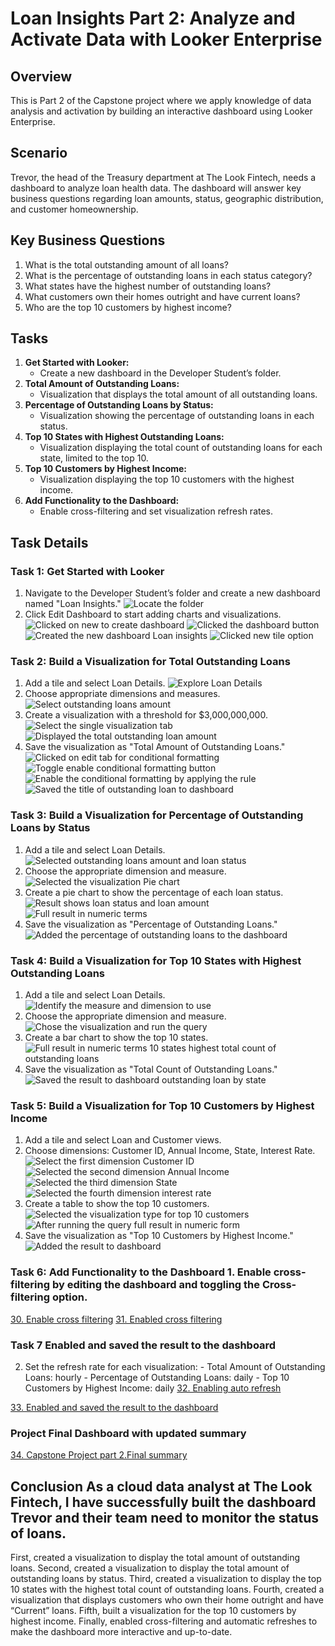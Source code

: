 # Loan Insights Part 2: Analyze and Activate Data with Looker Enterprise

## Overview
This is Part 2 of the Capstone project where we apply knowledge of data analysis and activation by building an interactive dashboard using Looker Enterprise.

## Scenario
Trevor, the head of the Treasury department at The Look Fintech, needs a dashboard to analyze loan health data. The dashboard will answer key business questions regarding loan amounts, status, geographic distribution, and customer homeownership.

## Key Business Questions
1. What is the total outstanding amount of all loans?
2. What is the percentage of outstanding loans in each status category?
3. What states have the highest number of outstanding loans?
4. What customers own their homes outright and have current loans?
5. Who are the top 10 customers by highest income?

## Tasks
1. **Get Started with Looker:**
   - Create a new dashboard in the Developer Student’s folder.
2. **Total Amount of Outstanding Loans:**
   - Visualization that displays the total amount of all outstanding loans.
3. **Percentage of Outstanding Loans by Status:**
   - Visualization showing the percentage of outstanding loans in each status.
4. **Top 10 States with Highest Outstanding Loans:**
   - Visualization displaying the total count of outstanding loans for each state, limited to the top 10.
5. **Top 10 Customers by Highest Income:**
   - Visualization displaying the top 10 customers with the highest income.
6. **Add Functionality to the Dashboard:**
   - Enable cross-filtering and set visualization refresh rates.

## Task Details

### Task 1: Get Started with Looker
1. Navigate to the Developer Student’s folder and create a new dashboard named "Loan Insights."
   ![Locate the folder](1.Capstone%20Project%20part%202.%20Task%201%20Locate%20the%20folder.jpg)
2. Click Edit Dashboard to start adding charts and visualizations.
   ![Clicked on new to create dashboard](2.Capstone%20Project%20part%202.%20Task%201%20Clicked%20on%20new%20to%20create%20dashboard.jpg)
   ![Clicked the dashboard button](3.Capstone%20Project%20part%202.%20Task%201%20Clicked%20the%20dashboard%20button.jpg)
   ![Created the new dashboard Loan insights](4.Capstone%20Project%20part%202.%20Task%201%20Created%20the%20new%20dashboard%20Loan%20insights.jpg)
   ![Clicked new tile option](5.Capstone%20Project%20part%202.%20Task%201%20Clicked%20new%20tile%20option.jpg)

### Task 2: Build a Visualization for Total Outstanding Loans
1. Add a tile and select Loan Details.
   ![Explore Loan Details](6.Capstone%20Project%20part%202.%20Task%202%20explore%20Loan%20Details.jpg)
2. Choose appropriate dimensions and measures.
   ![Select outstanding loans amount](7.Capstone%20Project%20part%202.%20Task%202%20Select%20outstanding%20loans%20amount.jpg)
3. Create a visualization with a threshold for $3,000,000,000.
   ![Select the single visualization tab](8.Capstone%20Project%20part%202.%20Task%202%20Select%20the%20single%20visualization%20tab.jpg)
   ![Displayed the total outstanding loan amount](9.Capstone%20Project%20part%202.%20Task%202%20Displayed%20the%20total%20outstanding%20loan%20amount..jpg)
4. Save the visualization as "Total Amount of Outstanding Loans."
   ![Clicked on edit tab for conditional formatting](10.Capstone%20Project%20part%202.%20Task%202%20Clicked%20on%20edit%20tab%20for%20conditional%20formatting.jpg)
   ![Toggle enable conditional formatting button](11.Capstone%20Project%20part%202.%20Task%202%20Toggle%20enable%20conditional%20formatting%20button.jpg)
   ![Enable the conditional formatting by applying the rule](12.Capstone%20Project%20part%202.%20Task%202%20Enable%20the%20conditional%20formatting%20by%20applying%20the%20rule.jpg)
   ![Saved the title of outstanding loan to dashboard](13.Capstone%20Project%20part%202.%20Task%202%20Saved%20the%20title%20of%20outstanding%20loan%20to%20dashboard.jpg)

### Task 3: Build a Visualization for Percentage of Outstanding Loans by Status
1. Add a tile and select Loan Details.
   ![Selected outstanding loans amount and loan status](14.Capstone%20Project%20part%202.%20Task%203%20selected%20outstanding%20loans%20amount%20and%20loan%20status.jpg)
2. Choose the appropriate dimension and measure.
   ![Selected the visualization Pie chart](15.Capstone%20Project%20part%202.%20Task%203%20selected%20the%20visualization%20Pie%20chart.jpg)
3. Create a pie chart to show the percentage of each loan status.
   ![Result shows loan status and loan amount](16.Capstone%20Project%20part%202.%20Task%203%20result%20shows%20loan%20status%20and%20loan%20amount.jpg)
   ![Full result in numeric terms](17.Capstone%20Project%20part%202.%20Task%203%20Full%20result%20in%20numeric%20terms.jpg)
4. Save the visualization as "Percentage of Outstanding Loans."
   ![Added the percentage of outstanding loans to the dashboard](18.Capstone%20Project%20part%202.%20Task%203%20added%20the%20percentage%20of%20outstanding%20loans%20to%20the%20dashboard.jpg)

### Task 4: Build a Visualization for Top 10 States with Highest Outstanding Loans
1. Add a tile and select Loan Details.
   ![Identify the measure and dimension to use](19.Capstone%20Project%20part%202.%20Task%204%20identify%20the%20measure%20and%20dimension%20to%20use..jpg)
2. Choose the appropriate dimension and measure.
   ![Chose the visualization and run the query](20.Capstone%20Project%20part%202.%20Task%204%20Chose%20the%20visualization%20and%20run%20the%20query.jpg)
3. Create a bar chart to show the top 10 states.
   ![Full result in numeric terms 10 states highest total count of outstanding loans](21.Capstone%20Project%20part%202.%20Task%204%20Full%20result%20in%20numeric%20terms%2010%20states%20highest%20total%20count%20of%20outstanding%20loans.jpg)
4. Save the visualization as "Total Count of Outstanding Loans."
   ![Saved the result to dashboard outstanding loan by state](22.Capstone%20Project%20part%202.%20Task%204%20Saved%20the%20result%20to%20dashboard%20outstanding%20loan%20by%20state.jpg)

### Task 5: Build a Visualization for Top 10 Customers by Highest Income
1. Add a tile and select Loan and Customer views.
2. Choose dimensions: Customer ID, Annual Income, State, Interest Rate.
   ![Select the first dimension Customer ID](23.Capstone%20Project%20part%202.%20Task%205%20select%20the%20first%20dimension%20Customer%20ID.jpg)
   ![Selected the second dimension Annual Income](24.Capstone%20Project%20part%202.%20Task%205%20selected%20the%20second%20dimension%20Annual%20Income.jpg)
   ![Selected the third dimension State](25.Capstone%20Project%20part%202.%20Task%205%20selected%20the%20third%20dimension%20State.jpg)
   ![Selected the fourth dimension interest rate](26.Capstone%20Project%20part%202.%20Task%205%20selected%20the%20fourth%20dimension%20interest%20rate%20jpg.jpg)
3. Create a table to show the top 10 customers.
   ![Selected the visualization type for top 10 customers](27.Capstone%20Project%20part%202.%20Task%205%20selected%20the%20visualization%20type%20for%20top%2010%20customers.jpg)
   ![After running the query full result in numeric form](28.Capstone%20Project%20part%202.%20Task%205%20after%20running%20the%20query%20full%20result%20in%20numeric%20form.jpg)
4. Save the visualization as "Top 10 Customers by Highest Income."
   ![Added the result to dashboard](29.Capstone%20Project%20part%202.%20Task%205%20added%20the%20result%20to%20dashboard.jpg) 

### Task 6: Add Functionality to the Dashboard 1. Enable cross-filtering by editing the dashboard and toggling the Cross-filtering option.
[30. Enable cross filtering](30.Capstone%20Project%20part%202.%20Task%206%20Enable%20cross%20filtering.jpg) 
[31. Enabled cross filtering](31.Capstone%20Project%20part%202.%20Task%206%20Enabled%20cross%20filtering.jpg) 

### Task 7 Enabled and saved the result to the dashboard

2. Set the refresh rate for each visualization: - Total Amount of Outstanding Loans: hourly - Percentage of Outstanding Loans: daily - Top 10 Customers by Highest Income: daily
[32. Enabling auto refresh](32.Capstone%20Project%20part%202.%20Task%207%20Enabling%20auto%20refresh.jpg) 

[33. Enabled and saved the result to the dashboard](33.Capstone%20Project%20part%202.%20Task%207%20Enabled%20and%20saved%20the%20result%20to%20the%20dashboard.jpg) 

### Project Final Dashboard with updated summary 
[34. Capstone Project part 2.Final summary](34.Capstone%20Project%20part%202.%20Final%20summary.jpg) 


## Conclusion As a cloud data analyst at The Look Fintech, I have successfully built the dashboard Trevor and their team need to monitor the status of loans. 

First, created a visualization to display the total amount of outstanding loans. 
Second, created a visualization to display the total amount of outstanding loans by status. 
Third, created a visualization to display the top 10 states with the highest total count of outstanding loans. 
Fourth, created a visualization that displays customers who own their home outright and have “Current” loans. 
Fifth, built a visualization for the top 10 customers by highest income. 
Finally, enabled cross-filtering and automatic refreshes to make the dashboard more interactive and up-to-date.

